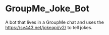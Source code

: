 # GroupMe_Joke_Bot
A bot that lives in a GroupMe chat and uses the https://sv443.net/jokeapi/v2/ to tell jokes.
